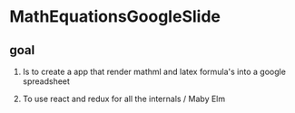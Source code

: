 # MathEquationsGoogleSlide

## goal 

1. Is to create a app that render mathml and latex formula's into a google spreadsheet

2. To use react and redux for all the internals / Maby Elm
